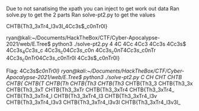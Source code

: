 Due to not sanatising the xpath you can inject to get work out data
Ran solve.py to get the 2 parts
Ran solve-pt2.py to get the values

CHTB{Th3_3xTr4_l3v3l_4Cc3s$_c0nTr0l}


ryan@kali:~/Documents/HackTheBox/CTF/Cyber-Apocalypse-2021/web/E.Tree$ python3 ./solve-pt2.py 
4
4C
4Cc
4Cc3
4Cc3s
4Cc3s$
4Cc3s$_
4Cc3s$_c
4Cc3s$_c0
4Cc3s$_c0n
4Cc3s$_c0nT
4Cc3s$_c0nTr
4Cc3s$_c0nTr0
4Cc3s$_c0nTr0l
4Cc3s$_c0nTr0l}

Flag: 4Cc3s$_c0nTr0l}
ryan@kali:~/Documents/HackTheBox/CTF/Cyber-Apocalypse-2021/web/E.Tree$ python3 ./solve-pt2.py 
C
CH
CHT
CHTB
CHTB{
CHTB{T
CHTB{Th
CHTB{Th3
CHTB{Th3_
CHTB{Th3_3
CHTB{Th3_3x
CHTB{Th3_3xT
CHTB{Th3_3xTr
CHTB{Th3_3xTr4
CHTB{Th3_3xTr4_
CHTB{Th3_3xTr4_l
CHTB{Th3_3xTr4_l3
CHTB{Th3_3xTr4_l3v
CHTB{Th3_3xTr4_l3v3
CHTB{Th3_3xTr4_l3v3l
CHTB{Th3_3xTr4_l3v3l_
